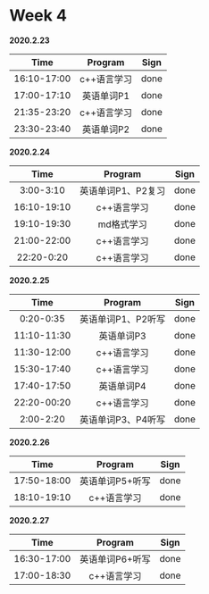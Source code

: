 # Week 4

**2020.2.23**

Time|Program|Sign
:---------------:|:---------------:|:---------------:
16:10-17:00|c++语言学习|done
17:00-17:10|英语单词P1|done
21:35-23:20|c++语言学习|done
23:30-23:40|英语单词P2|done

**2020.2.24**

Time|Program|Sign
:---------------:|:---------------:|:---------------:
3:00-3:10|英语单词P1、P2复习|done
16:10-19:10|c++语言学习|done
19:10-19:30|md格式学习|done
21:00-22:00|c++语言学习|done
22:20-0:20|c++语言学习|done

**2020.2.25**

Time|Program|Sign
:---------------:|:---------------:|:---------------:
0:20-0:35|英语单词P1、P2听写|done
11:10-11:30|英语单词P3|done
11:30-12:00|c++语言学习|done
15:30-17:40|c++语言学习|done
17:40-17:50|英语单词P4|done
22:20-00:20|c++语言学习|done
2:00-2:20|英语单词P3、P4听写|done

**2020.2.26**

Time|Program|Sign
:---------------:|:---------------:|:---------------:
17:50-18:00|英语单词P5+听写|done
18:10-19:10|c++语言学习|done

**2020.2.27**

Time|Program|Sign
:---------------:|:---------------:|:---------------:
16:30-17:00|英语单词P6+听写|done
17:00-18:30|c++语言学习|done